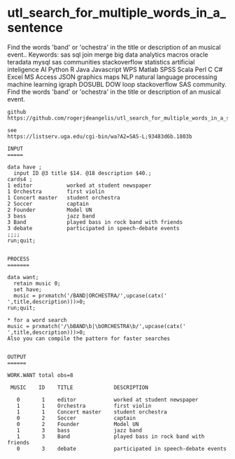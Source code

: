 # utl_search_for_multiple_words_in_a_sentence
Find the words 'band' or 'ochestra' in the title or description of an musical event..  Keywords: sas sql join merge big data analytics macros oracle teradata mysql sas communities stackoverflow statistics artificial inteligence AI Python R Java Javascript WPS Matlab SPSS Scala Perl C C# Excel MS Access JSON graphics maps NLP natural language processing machine learning igraph DOSUBL DOW loop stackoverflow SAS community.
    Find the words 'band' or 'ochestra' in the title or description of an musical event.

    github
    https://github.com/rogerjdeangelis/utl_search_for_multiple_words_in_a_sentence

    see
    https://listserv.uga.edu/cgi-bin/wa?A2=SAS-L;93483d6b.1803b

    INPUT
    =====

    data have ;
      input ID @3 title $14. @18 description $40.;
    cards4 ;
    1 editor           worked at student newspaper
    1 Orchestra        first violin
    1 Concert master   student orchestra
    2 Soccer           captain
    2 Founder          Model UN
    3 bass             jazz band
    3 Band             played bass in rock band with friends
    3 debate           participated in speech-debate events
    ;;;;
    run;quit;


    PROCESS
    =======

    data want;
      retain music 0;
      set have;
      music = prxmatch('/BAND|ORCHESTRA/',upcase(catx(' ',title,description)))>0;
    run;quit;
    
    * for a word search
    music = prxmatch('/\bBAND\b|\bORCHESTRA\b/',upcase(catx(' ',title,description)))>0;
    Also you can compile the pattern for faster searches


    OUTPUT
    ======

    WORK.WANT total obs=8

     MUSIC    ID    TITLE             DESCRIPTION

       0       1    editor            worked at student newspaper
       1       1    Orchestra         first violin
       1       1    Concert master    student orchestra
       0       2    Soccer            captain
       0       2    Founder           Model UN
       1       3    bass              jazz band
       1       3    Band              played bass in rock band with friends
       0       3    debate            participated in speech-debate events


